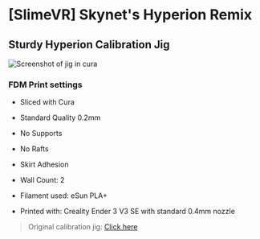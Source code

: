 # [SlimeVR] Skynet's Hyperion Remix

## Sturdy Hyperion Calibration Jig

![Screenshot of jig in cura](https://raw.githubusercontent.com/ItsSkynet/SlimeVR-Sturdy-Hyperion-Calibration-Jig/main/images/UltiMaker-Cura_8iweLFE4Qx.png)

### FDM Print settings
- Sliced with Cura
- Standard Quality 0.2mm
- No Supports
- No Rafts
- Skirt Adhesion
- Wall Count: 2
- Filament used: eSun PLA+

- Printed with: Creality Ender 3 V3 SE with standard 0.4mm nozzle

> Original calibration jig: [Click here](https://github.com/Lupinixx/SlimeVR-Hyperion-BMI160-PCB/blob/main/Hyperion%20Lupinix-calibration_jig.stl) 
